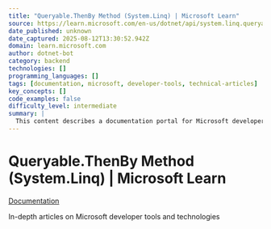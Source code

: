 ```yaml
---
title: "Queryable.ThenBy Method (System.Linq) | Microsoft Learn"
source: https://learn.microsoft.com/en-us/dotnet/api/system.linq.queryable.thenby?view=net-9.0
date_published: unknown
date_captured: 2025-08-12T13:30:52.942Z
domain: learn.microsoft.com
author: dotnet-bot
category: backend
technologies: []
programming_languages: []
tags: [documentation, microsoft, developer-tools, technical-articles]
key_concepts: []
code_examples: false
difficulty_level: intermediate
summary: |
  This content describes a documentation portal for Microsoft developer tools and technologies. It serves as a central repository for in-depth technical articles. The portal aims to provide comprehensive information on various aspects of Microsoft's development ecosystem. It is a resource for developers seeking detailed technical guidance.
---
```

# Queryable.ThenBy Method (System.Linq) | Microsoft Learn

[Documentation](/en-us/docs/)

In-depth articles on Microsoft developer tools and technologies